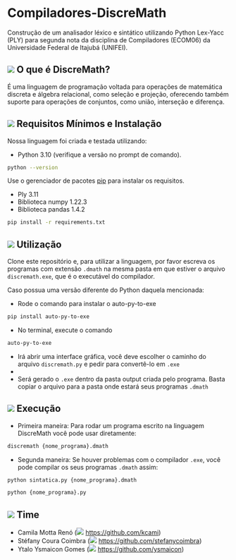 # Compiladores-DiscreMath

Construção de um analisador léxico e sintático utilizando Python Lex-Yacc (PLY) para segunda nota da disciplina de Compiladores (ECOM06) da Universidade Federal de Itajubá (UNIFEI).

## <img src="https://img.icons8.com/clouds/30/math-book.png"/> O que é DiscreMath?

É uma linguagem de programação voltada para operações de matemática discreta e álgebra relacional, como seleção e projeção, oferecendo também suporte para operações de conjuntos, como união, interseção e diferença.

## <img src="https://img.icons8.com/external-wanicon-lineal-color-wanicon/30/000000/external-archery-sport-wanicon-lineal-color-wanicon.png"/> Requisitos Mínimos e Instalação

Nossa linguagem foi criada e testada utilizando:
 - Python 3.10 (verifique a versão no prompt de comando).
 ```bash
python --version
```

Use o gerenciador de pacotes [pip](https://pip.pypa.io/en/stable/) para instalar os requisitos.
- Ply 3.11
- Biblioteca numpy 1.22.3
- Biblioteca pandas 1.4.2
```bash
pip install -r requirements.txt
```

## <img src="https://img.icons8.com/color/30/000000/run-command.png"/> Utilização

Clone este repositório e, para utilizar a linguagem, por favor escreva os programas com extensão `.dmath` na mesma pasta em que estiver o arquivo `discremath.exe`, que é o executável do compilador.

Caso possua uma versão diferente do Python daquela mencionada:
- Rode o comando para instalar o auto-py-to-exe
```bash
pip install auto-py-to-exe
```
- No terminal, execute o comando
```bash
auto-py-to-exe
```
- Irá abrir uma interface gráfica, você deve escolher o caminho do arquivo `discremath.py` e pedir para convertê-lo em `.exe`
- 
- Será gerado o `.exe` dentro da pasta output criada pelo programa. Basta copiar o arquivo para a pasta onde estará seus programas `.dmath`

## <img src="https://img.icons8.com/cotton/30/000000/file-arrow.png"/> Execução

- Primeira maneira:
Para rodar um programa escrito na linguagem DiscreMath você pode usar diretamente:
```bash
discremath {nome_programa}.dmath
```

- Segunda maneira:
Se houver problemas com o compilador `.exe`, você pode compilar os seus programas `.dmath` assim:
```bash
python sintatica.py {nome_programa}.dmath
```
```bash
python {nome_programa}.py
```

## <img src="https://img.icons8.com/external-kiranshastry-lineal-color-kiranshastry/30/000000/external-developer-coding-kiranshastry-lineal-color-kiranshastry-1.png"/> Time
* Camila Motta Renó (<img src="https://img.icons8.com/ios-glyphs/30/000000/github.png"/> https://github.com/kcami)
* Stéfany Coura Coimbra (<img src="https://img.icons8.com/ios-glyphs/30/000000/github.png"/> https://github.com/stefanycoimbra)
* Ytalo Ysmaicon Gomes (<img src="https://img.icons8.com/ios-glyphs/30/000000/github.png"/> https://github.com/ysmaicon)
